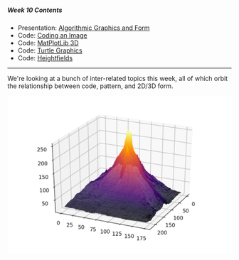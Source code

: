 ##### Week 10 Contents
- Presentation: [Algorithmic Graphics and Form](readme.md)
- Code: [Coding an Image](image.md)
- Code: [MatPlotLib 3D](matplotlib3d.md)
- Code: [Turtle Graphics](turtle.md)
- Code: [Heightfields](heightfield.md)

-----

We're looking at a bunch of inter-related topics this week, all of which orbit the relationship between code, pattern, and 2D/3D form.

![kf](kili_field.png)